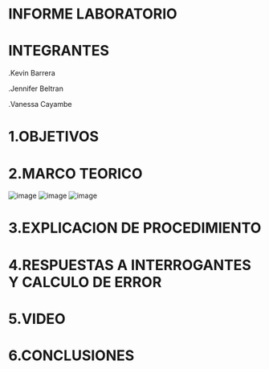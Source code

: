 # INFORME LABORATORIO

# INTEGRANTES
.Kevin Barrera

.Jennifer Beltran

.Vanessa Cayambe

# 1.OBJETIVOS


# 2.MARCO TEORICO

![image](https://user-images.githubusercontent.com/84421020/121976434-6e31db80-cd49-11eb-97b2-d04f66b3c285.png)
![image](https://user-images.githubusercontent.com/84421020/121976447-77bb4380-cd49-11eb-9093-3900b738e018.png)
![image](https://user-images.githubusercontent.com/84421020/121976456-7f7ae800-cd49-11eb-9cb1-fbca61f2d61e.png)



# 3.EXPLICACION DE PROCEDIMIENTO 


# 4.RESPUESTAS A INTERROGANTES Y CALCULO DE ERROR

# 5.VIDEO

# 6.CONCLUSIONES 

